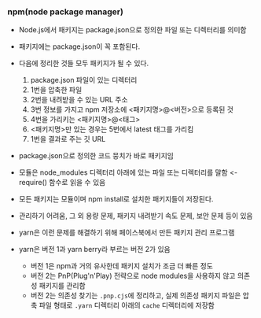 ### npm(node package manager)

- Node.js에서 패키지는 package.json으로 정의한 파일 또는 디렉터리를 의미함
- 패키지에는 package.json이 꼭 포함된다.
- 다음에 정리한 것들 모두 패키지가 될 수 있다.

  1. package.json 파일이 있는 디렉터리
  2. 1번을 압축한 파일
  3. 2번을 내려받을 수 있는 URL 주소
  4. 3번 정보를 가지고 npm 저장소에 <패키지명>@<버전>으로 등록된 것
  5. 4번을 가리키는 <패키지명>@<태그>
  6. <패키지명>만 있는 경우는 5번에서 latest 태그를 가리킴
  7. 1번을 결과로 주는 깃 URL

- package.json으로 정의한 코드 뭉치가 바로 패키지임
- 모듈은 node_modules 디렉터리 아래에 있는 파일 또는 디렉터리를 말함 <- require() 함수로 읽을 수 있음
- 모든 패키지는 모듈이며 npm install로 설치한 패키지들이 저장된다.

- 관리하기 어려움, 그 외 용량 문제, 패키지 내려받기 속도 문제, 보안 문제 등이 있음
- yarn은 이런 문제를 해결하기 위해 페이스북에서 만든 패키지 관리 프로그램
- yarn은 버전 1과 yarn berry라 부르는 버전 2가 있음
  - 버전 1은 npm과 거의 유사한데 패키지 설치가 조금 더 빠른 정도
  - 버전 2는 PnP(Plug'n'Play) 전략으로 node modules을 사용하지 않고 의존성 패키지를 관리함
  - 버전 2는 의존성 찾기는 `.pnp.cjs`에 정리하고, 실제 의존성 패키지 파일은 압축 파일 형태로 `.yarn` 디렉터리 아래의 `cache` 디렉터리에 저장함
